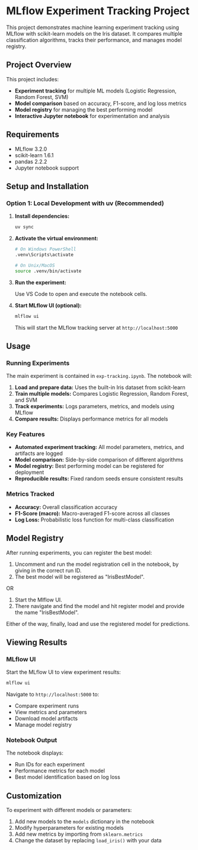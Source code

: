 # MLflow Experiment Tracking Project

This project demonstrates machine learning experiment tracking using MLflow with scikit-learn models on the Iris dataset. It compares multiple classification algorithms, tracks their performance, and manages model registry.

## Project Overview

This project includes:

- **Experiment tracking** for multiple ML models (Logistic Regression, Random Forest, SVM)
- **Model comparison** based on accuracy, F1-score, and log loss metrics
- **Model registry** for managing the best performing model
- **Interactive Jupyter notebook** for experimentation and analysis

## Requirements

- MLflow 3.2.0
- scikit-learn 1.6.1
- pandas 2.2.2
- Jupyter notebook support

## Setup and Installation

### Option 1: Local Development with uv (Recommended)

1. **Install dependencies:**

   ```bash
   uv sync
   ```

2. **Activate the virtual environment:**

   ```bash
   # On Windows PowerShell
   .venv\Scripts\activate

   # On Unix/MacOS
   source .venv/bin/activate
   ```

3. **Run the experiment:**

   Use VS Code to open and execute the notebook cells.

4. **Start MLflow UI (optional):**

   ```bash
   mlflow ui
   ```

   This will start the MLflow tracking server at `http://localhost:5000`

## Usage

### Running Experiments

The main experiment is contained in `exp-tracking.ipynb`. The notebook will:

1. **Load and prepare data:** Uses the built-in Iris dataset from scikit-learn
2. **Train multiple models:** Compares Logistic Regression, Random Forest, and SVM
3. **Track experiments:** Logs parameters, metrics, and models using MLflow
4. **Compare results:** Displays performance metrics for all models

### Key Features

- **Automated experiment tracking:** All model parameters, metrics, and artifacts are logged
- **Model comparison:** Side-by-side comparison of different algorithms
- **Model registry:** Best performing model can be registered for deployment
- **Reproducible results:** Fixed random seeds ensure consistent results

### Metrics Tracked

- **Accuracy:** Overall classification accuracy
- **F1-Score (macro):** Macro-averaged F1-score across all classes
- **Log Loss:** Probabilistic loss function for multi-class classification

## Model Registry

After running experiments, you can register the best model:

1. Uncomment and run the model registration cell in the notebook, by giving in the correct run ID.
2. The best model will be registered as "IrisBestModel".

OR

1. Start the Mlflow UI.
2. There navigate and find the model and hit register model and provide the name "IrisBestModel".

Either of the way, finally, load and use the registered model for predictions.

## Viewing Results

### MLflow UI

Start the MLflow UI to view experiment results:

```bash
mlflow ui
```

Navigate to `http://localhost:5000` to:

- Compare experiment runs
- View metrics and parameters
- Download model artifacts
- Manage model registry

### Notebook Output

The notebook displays:

- Run IDs for each experiment
- Performance metrics for each model
- Best model identification based on log loss

## Customization

To experiment with different models or parameters:

1. Add new models to the `models` dictionary in the notebook
2. Modify hyperparameters for existing models
3. Add new metrics by importing from `sklearn.metrics`
4. Change the dataset by replacing `load_iris()` with your data
